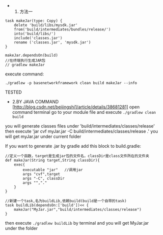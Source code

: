 * 1. 方法一
```
task makeJar(type: Copy) {
    delete 'build/libs/mysdk.jar'
    from('build/intermediates/bundles/release/')
    into('build/libs/')
    include('classes.jar')
    rename ('classes.jar', 'mysdk.jar')
}

makeJar.dependsOn(build)
//在终端执行生成JAR包
// gradlew makeJar
```

execute command:

`./gradlew -p basenetworkframework clean build makeJar --info`

TESTED

* 2.BY JAVA COMMAND [http://blog.csdn.net/beijingshi1/article/details/38681281]
open command terminal
go to your module file and execute
`./gradlew clean build`

you will generate classes files under 'build/intermediates/classes/release'
then execute 'jar cvf myJar.jar -C  build/intermediates/classes/release .'
you will get myJar.jar under current folder

If you want to generate .jar by gradle
add this block to build.gradle:
```
//定义一个函数，target是生成jar包的文件名，classDir是class文件所在的文件夹  
def makeJar(String target,String classDir){  
    exec{  
        executable "jar"   //调用jar  
        args "cvf",target  
        args "-C", classDir  
        args "","."  
    }  
}  
  
//新建一个task,名为buildLib,依赖build(build是一个自带的task)  
task buildLib(dependsOn:['build'])<< {  
    makeJar("MyJar.jar","build/intermediates/classes/release")  
} 
```

then execute `./gradlew buildLib` by terminal and you will get MyJar.jar under the folder
